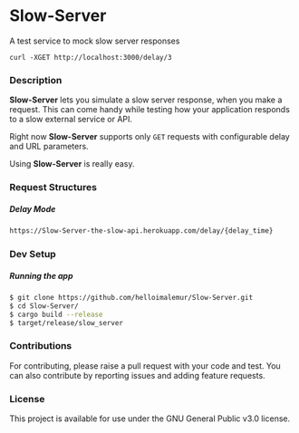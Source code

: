 # Slow-Server
A test service to mock slow server responses

```shell
curl -XGET http://localhost:3000/delay/3
```



### Description

**Slow-Server** lets you simulate a slow server response, when you make a request.
This can come handy while testing how your  application responds to a slow external service or API.

Right now **Slow-Server** supports only `GET` requests with configurable delay and URL parameters.

Using **Slow-Server** is really easy.

### Request Structures

##### Delay Mode
```bash
https://Slow-Server-the-slow-api.herokuapp.com/delay/{delay_time}
```

### Dev Setup

##### Running the app
```bash
$ git clone https://github.com/helloimalemur/Slow-Server.git
$ cd Slow-Server/
$ cargo build --release
$ target/release/slow_server
```

### Contributions

For contributing, please raise a pull request with your code and test. You can also contribute by reporting issues and adding feature requests.


### License

This project is available for use under the GNU General Public v3.0 license.

